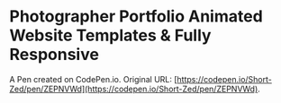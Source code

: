# Photographer Portfolio Animated Website Templates & Fully Responsive

A Pen created on CodePen.io. Original URL: [https://codepen.io/Short-Zed/pen/ZEPNVWd](https://codepen.io/Short-Zed/pen/ZEPNVWd).

